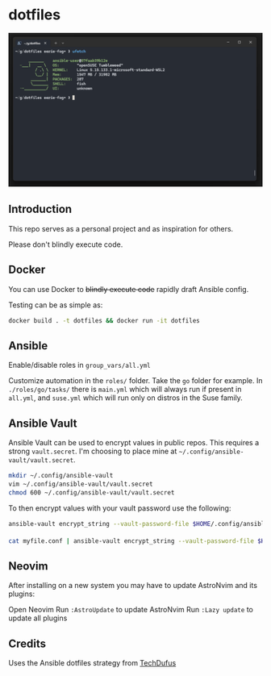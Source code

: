 # dotfiles

![](https://github.com/jonathanchancey/assets/blob/main/images/suse-wsl.png)

## Introduction

This repo serves as a personal project and as inspiration for others.

Please don't blindly execute code.

## Docker

You can use Docker to ~~blindly execute code~~ rapidly draft Ansible config.

Testing can be as simple as:

```bash
docker build . -t dotfiles && docker run -it dotfiles
```

## Ansible

Enable/disable roles in `group_vars/all.yml`

Customize automation in the `roles/` folder. Take the `go` folder for example. In `./roles/go/tasks/` there is `main.yml` which will always run if present in `all.yml`, and `suse.yml` which will run only on distros in the Suse family.

## Ansible Vault

Ansible Vault can be used to encrypt values in public repos. This requires a strong `vault.secret`. I'm choosing to place mine at `~/.config/ansible-vault/vault.secret`.

```bash
mkdir ~/.config/ansible-vault
vim ~/.config/ansible-vault/vault.secret
chmod 600 ~/.config/ansible-vault/vault.secret
```

To then encrypt values with your vault password use the following:

```bash
ansible-vault encrypt_string --vault-password-file $HOME/.config/ansible-vault/vault.secret "mynewsecret" --name "MY_SECRET_VAR"

cat myfile.conf | ansible-vault encrypt_string --vault-password-file $HOME/.config/ansible-vault/vault.secret --stdin-name "myfile"
```

## Neovim

After installing on a new system you may have to update AstroNvim and its plugins:

Open Neovim
Run `:AstroUpdate` to update AstroNvim
Run `:Lazy update` to update all plugins


## Credits

Uses the Ansible dotfiles strategy from [TechDufus](https://github.com/TechDufus/dotfiles/)

